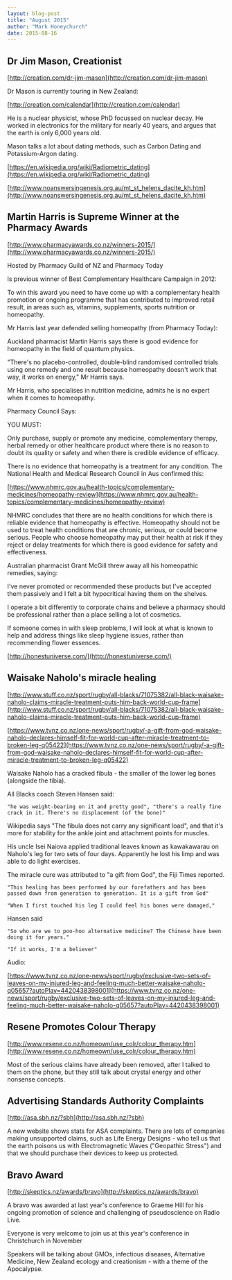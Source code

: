 ```yaml
---
layout: blog-post
title: "August 2015"
author: "Mark Honeychurch"
date: 2015-08-16
---
```


## Dr Jim Mason, Creationist

[http://creation.com/dr-jim-mason](http://creation.com/dr-jim-mason)

Dr Mason is currently touring in New Zealand:

[http://creation.com/calendar](http://creation.com/calendar)

He is a nuclear physicist, whose PhD focussed on nuclear decay. He worked in electronics for the military for nearly 40 years, and argues that the earth is only 6,000 years old.

Mason talks a lot about dating methods, such as Carbon Dating and Potassium-Argon dating.

[https://en.wikipedia.org/wiki/Radiometric_dating](https://en.wikipedia.org/wiki/Radiometric_dating)

[http://www.noanswersingenesis.org.au/mt_st_helens_dacite_kh.htm](http://www.noanswersingenesis.org.au/mt_st_helens_dacite_kh.htm)

## Martin Harris is Supreme Winner at the Pharmacy Awards

[http://www.pharmacyawards.co.nz/winners-2015/](http://www.pharmacyawards.co.nz/winners-2015/)

Hosted by Pharmacy Guild of NZ and Pharmacy Today

Is previous winner of Best Complementary Healthcare Campaign in 2012:

To win this award you need to have come up with a complementary health promotion or ongoing programme that has contributed to improved retail result, in areas such as, vitamins, supplements, sports nutrition or homeopathy.

Mr Harris last year defended selling homeopathy (from Pharmacy Today):

Auckland pharmacist Martin Harris says there is good evidence for homeopathy in the field of quantum physics.

"There's no placebo-controlled, double-blind randomised controlled trials using one remedy and one result because homeopathy doesn't work that way, it works on energy," Mr Harris says.

Mr Harris, who specialises in nutrition medicine, admits he is no expert when it comes to homeopathy.

Pharmacy Council Says:

YOU MUST:

Only purchase, supply or promote any medicine, complementary therapy, herbal remedy or other healthcare product where there is no reason to doubt its quality or safety and when there is credible evidence of efficacy.

There is no evidence that homeopathy is a treatment for any condition. The National Health and Medical Research Council in Aus confirmed this:

[https://www.nhmrc.gov.au/health-topics/complementary-medicines/homeopathy-review](https://www.nhmrc.gov.au/health-topics/complementary-medicines/homeopathy-review)

NHMRC concludes that there are no health conditions for which there is reliable evidence that homeopathy is effective. Homeopathy should not be used to treat health conditions that are chronic, serious, or could become serious. People who choose homeopathy may put their health at risk if they reject or delay treatments for which there is good evidence for safety and effectiveness.

Australian pharmacist Grant McGill threw away all his homeopathic remedies, saying:

I've never promoted or recommended these products but I've accepted them passively and I felt a bit hypocritical having them on the shelves.

I operate a bit differently to corporate chains and believe a pharmacy should be professional rather than a place selling a lot of cosmetics.

If someone comes in with sleep problems, I will look at what is known to help and address things like sleep hygiene issues, rather than recommending flower essences.

[http://honestuniverse.com/](http://honestuniverse.com/)

## Waisake Naholo's miracle healing

[http://www.stuff.co.nz/sport/rugby/all-blacks/71075382/all-black-waisake-naholo-claims-miracle-treatment-puts-him-back-world-cup-frame](http://www.stuff.co.nz/sport/rugby/all-blacks/71075382/all-black-waisake-naholo-claims-miracle-treatment-puts-him-back-world-cup-frame)

[https://www.tvnz.co.nz/one-news/sport/rugby/-a-gift-from-god-waisake-naholo-declares-himself-fit-for-world-cup-after-miracle-treatment-to-broken-leg-q05422](https://www.tvnz.co.nz/one-news/sport/rugby/-a-gift-from-god-waisake-naholo-declares-himself-fit-for-world-cup-after-miracle-treatment-to-broken-leg-q05422)

Waisake Naholo has a cracked fibula - the smaller of the lower leg bones (alongside the tibia).

All Blacks coach Steven Hansen said:

    "he was weight-bearing on it and pretty good", "there's a really fine crack in it. There's no displacement (of the bone)"

Wikipedia says "The fibula does not carry any significant load", and that it's more for stability for the ankle joint and attachment points for muscles.

His uncle Isei Naiova applied traditional leaves known as kawakawarau on Naholo's leg for two sets of four days. Apparently he lost his limp and was able to do light exercises.

The miracle cure was attributed to "a gift from God", the Fiji Times reported.

    "This healing has been performed by our forefathers and has been passed down from generation to generation. It is a gift from God"

    "When I first touched his leg I could feel his bones were damaged,"

Hansen said

    "So who are we to poo-hoo alternative medicine? The Chinese have been doing it for years."

    "If it works, I'm a believer"

Audio:

[https://www.tvnz.co.nz/one-news/sport/rugby/exclusive-two-sets-of-leaves-on-my-injured-leg-and-feeling-much-better-waisake-naholo-q05657?autoPlay=4420438398001](https://www.tvnz.co.nz/one-news/sport/rugby/exclusive-two-sets-of-leaves-on-my-injured-leg-and-feeling-much-better-waisake-naholo-q05657?autoPlay=4420438398001)

## Resene Promotes Colour Therapy

[http://www.resene.co.nz/homeown/use_colr/colour_therapy.htm](http://www.resene.co.nz/homeown/use_colr/colour_therapy.htm)

Most of the serious claims have already been removed, after I talked to them on the phone, but they still talk about crystal energy and other nonsense concepts.

## Advertising Standards Authority Complaints

[http://asa.sbh.nz/?sbh](http://asa.sbh.nz/?sbh)

A new website shows stats for ASA complaints. There are lots of companies making unsupported claims, such as Life Energy Designs - who tell us that the earth poisons us with Electromagnetic Waves ("Geopathic Stress") and that we should purchase their devices to keep us protected.

## Bravo Award

[http://skeptics.nz/awards/bravo](http://skeptics.nz/awards/bravo)

A bravo was awarded at last year's conference to Graeme Hill for his ongoing promotion of science and challenging of pseudoscience on Radio Live.

Everyone is very welcome to join us at this year's conference in Christchurch in November

Speakers will be talking about GMOs, infectious diseases, Alternative Medicine, New Zealand ecology and creationism - with a theme of the Apocalypse.
